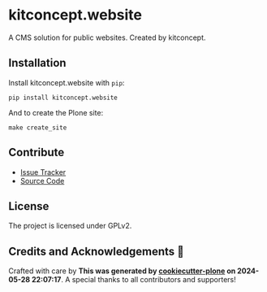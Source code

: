 # kitconcept.website

A CMS solution for public websites. Created by kitconcept.


## Installation

Install kitconcept.website with `pip`:

```shell
pip install kitconcept.website
```
And to create the Plone site:

```shell
make create_site
```

## Contribute

- [Issue Tracker](https://github.com/kitconcept/kitconcept-website/issues)
- [Source Code](https://github.com/kitconcept/kitconcept-website/)

## License

The project is licensed under GPLv2.

## Credits and Acknowledgements 🙏

Crafted with care by **This was generated by [cookiecutter-plone](https://github.com/plone/cookieplone-templates/backend_addon) on 2024-05-28 22:07:17**. A special thanks to all contributors and supporters!
